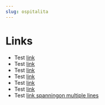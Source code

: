 ```yaml
---
slug: ospitalita
---
```


# Links

- Test [link](../indoor/kitchen)
- Test [link](../indoor/kitchen/index.it.md)
- Test [link](/spaces/indoor/kitchen)
- Test [link](https://example.com)
- Test [link](#hash-test)
- Test [link](//example.com)
- Test [link spanningon multiple lines](../indoor/kitchen/index.it.md)
